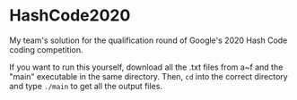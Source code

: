 # HashCode2020
My team's solution for the qualification round of Google's 2020 Hash Code coding competition.


If you want to run this yourself, download all the .txt files from a~f and the "main" executable in the same directory.
Then, `cd` into the correct directory and type `./main` to get all the output files.
